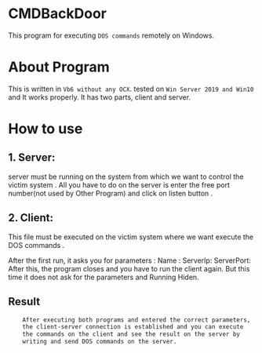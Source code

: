 # CMDBackDoor
This program for executing `DOS commands` remotely on Windows.

# About Program

This is written in `Vb6 without any OCX`.
tested on `Win Server 2019 and Win10` and It works properly.
It has two parts, client and server.


  
# How to use
## 1. Server:
server must be running on the system from which we want to control the victim system .
All you have to do on the server is enter the free port number(not used by Other Program) and click on listen button .

## 2. Client:
This file must be executed on the victim system where we want execute the DOS commands .

After the first run, it asks you for parameters :
Name : <Name show in Server File>
ServerIp: <The system Ip in which we run the server >
ServerPort: <The port number we entered on the server >
After this, the program closes and you have to run the client again. But this time it does not ask for the parameters and Running Hiden. 

## Result
```bash
	After executing both programs and entered the correct parameters,
	the client-server connection is established and you can execute
	the commands on the client and see the result on the server by 
	writing and send DOS commands on the server. 
```

